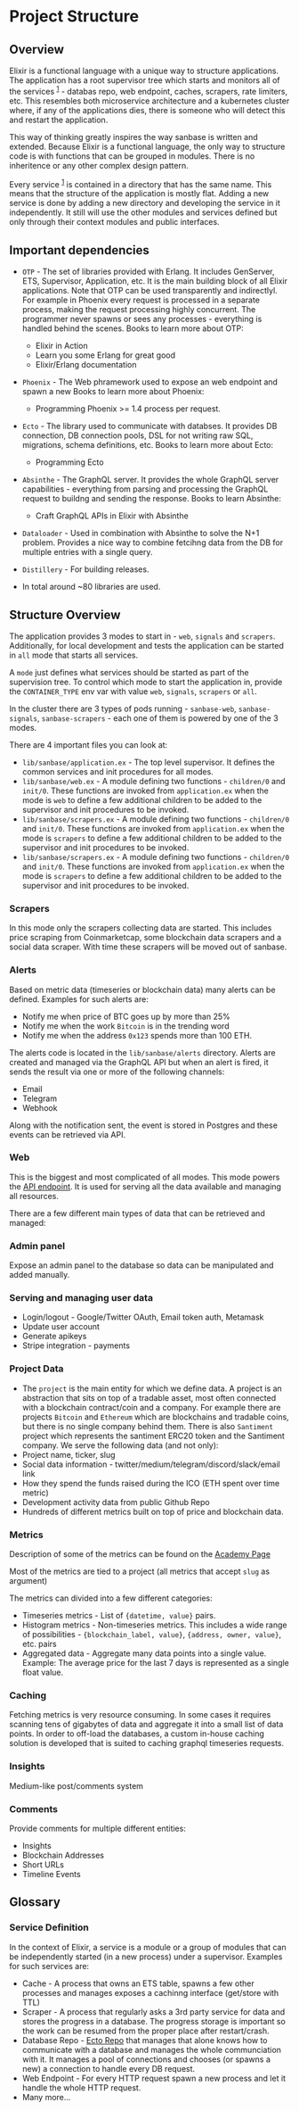 # Project Structure

## Overview

Elixir is a functional language with a unique way to structure applications. The
application has a root supervisor tree which starts and monitors all of the
services <sup>[1](#service-definition)</sup> - databas repo, web endpoint,
caches, scrapers, rate limiters, etc. This resembles both microservice
architecture and a kubernetes cluster where, if any of the applications dies,
there is someone who will detect this and restart the application.

This way of thinking greatly inspires the way sanbase is written and extended.
Because Elixir is a functional language, the only way to structure code is with
functions that can be grouped in modules. There is no inheritence or any other
complex design pattern.

Every service <sup>[1](#service-definition)</sup> is contained in a directory
that has the same name. This means that the structure of the application is mostly
flat. Adding a new service is done by adding a new directory and developing the
service in it independently. It still will use the other modules and services
defined but only through their context modules and public interfaces.

## Important dependencies

- `OTP` - The set of libraries provided with Erlang. It includes GenServer, ETS,
  Supervisor, Application, etc. It is the main building block of all Elixir
  applications. Note that OTP can be used transparently and indirectlyl. For
  example in Phoenix every request is processed in a separate process, making
  the request processing highly concurrent. The programmer never spawns or sees
  any processes - everything is handled behind the scenes.
  Books to learn more about OTP:

  - Elixir in Action
  - Learn you some Erlang for great good
  - Elixir/Erlang documentation

- `Phoenix` - The Web phramework used to expose an web endpoint and spawn a new
  Books to learn more about Phoenix:

  - Programming Phoenix >= 1.4
    process per request.

- `Ecto` - The library used to communicate with databses. It provides DB
  connection, DB connection pools, DSL for not writing raw SQL, migrations,
  schema definitions, etc.
  Books to learn more about Ecto:

  - Programming Ecto

- `Absinthe` - The GraphQL server. It provides the whole GraphQL server
  capabilities - everything from parsing and processing the GraphQL request to
  buildng and sending the response.
  Books to learn Absinthe:

  - Craft GraphQL APIs in Elixir with Absinthe

- `Dataloader` - Used in combination with Absinthe to solve the N+1 problem.
  Provides a nice way to combine fetcihng data from the DB for multiple entries
  with a single query.

- `Distillery` - For building releases.

- In total around ~80 libraries are used.

## Structure Overview

The application provides 3 modes to start in - `web`, `signals` and `scrapers`.
Additionally, for local development and tests the application can be started in
`all` mode that starts all services.

A `mode` just defines what services should be started as part of the supervision
tree. To control which mode to start the application in, provide the
`CONTAINER_TYPE` env var with value `web`, `signals`, `scrapers` or `all`.

In the cluster there are 3 types of pods running - `sanbase-web`,
`sanbase-signals`, `sanbase-scrapers` - each one of them is powered by one of
the 3 modes.

There are 4 important files you can look at:

- `lib/sanbase/application.ex` - The top level supervisor. It defines the common
  services and init procedures for all modes.
- `lib/sanbase/web.ex` - A module defining two functions - `children/0` and
  `init/0`. These functions are invoked from `application.ex` when the mode is
  `web` to define a few additional children to be added to the supervisor and
  init procedures to be invoked.
- `lib/sanbase/scrapers.ex` - A module defining two functions - `children/0` and
  `init/0`. These functions are invoked from `application.ex` when the mode is
  `scrapers` to define a few additional children to be added to the supervisor
  and init procedures to be invoked.
- `lib/sanbase/scrapers.ex` - A module defining two functions - `children/0` and
  `init/0`. These functions are invoked from `application.ex` when the mode is
  `scrapers` to define a few additional children to be added to the supervisor
  and init procedures to be invoked.

### Scrapers

In this mode only the scrapers collecting data are started. This
includes price scraping from Coinmarketcap, some blockchain data scrapers and
a social data scraper. With time these scrapers will be moved out of sanbase.

### Alerts

Based on metric data (timeseries or blockchain data) many alerts can
be defined. Examples for such alerts are:

- Notify me when price of BTC goes up by more than 25%
- Notify me when the work `Bitcoin` is in the trending word
- Notify me when the address `0x123` spends more than 100 ETH.

The alerts code is located in the `lib/sanbase/alerts` directory.
Alerts are created and managed via the GraphQL API but when an alert
is fired, it sends the result via one or more of the following channels:

- Email
- Telegram
- Webhook

Along with the notification sent, the event is stored in Postgres and these
events can be retrieved via API.

### Web

This is the biggest and most complicated of all modes. This mode powers the [API
endpoint](https://api.santiment.net/graphiql). It is used for serving all the
data available and managing all resources.

There are a few different main types of data that can be retrieved and managed:

### Admin panel

Expose an admin panel to the database so data can be manipulated and added manually.

### Serving and managing user data

- Login/logout - Google/Twitter OAuth, Email token auth, Metamask
- Update user account
- Generate apikeys
- Stripe integration - payments

### Project Data

- The `project` is the main entity for which we define data. A project is an
  abstraction that sits on top of a tradable asset, most often connected with
  a blockchain contract/coin and a company. For example there are projects
  `Bitcoin` and `Ethereum` which are blockchains and tradable coins, but there
  is no single company behind them. There is also `Santiment` project which
  represents the santiment ERC20 token and the Santiment company.
  We serve the following data (and not only):
- Project name, ticker, slug
- Social data information - twitter/medium/telegram/discord/slack/email link
- How they spend the funds raised during the ICO (ETH spent over time metric)
- Development activity data from public Github Repo
- Hundreds of different metrics built on top of price and blockchain data.

### Metrics

Description of some of the metrics can be found on the [Academy Page](https://academy.santiment.net/metrics/)

Most of the metrics are tied to a project (all metrics that accept `slug` as
argument)

The metrics can divided into a few different categories:

- Timeseries metrics - List of `{datetime, value}` pairs.
- Histogram metrics - Non-timeseries metrics. This includes a wide range of
  possibilities - `{blockchain_label, value}`, `{address, owner, value}`, etc.
  pairs
- Aggregated data - Aggregate many data points into a single value. Example: The
  average price for the last 7 days is represented as a single float value.

### Caching

Fetching metrics is very resource consuming. In some cases it requires scanning
tens of gigabytes of data and aggregate it into a small list of data points. In
order to off-load the databases, a custom in-house caching solution is developed
that is suited to caching graphql timeseries requests.

### Insights

Medium-like post/comments system

### Comments

Provide comments for multiple different entities:

- Insights
- Blockchain Addresses
- Short URLs
- Timeline Events

## Glossary

### Service Definition

In the context of Elixir, a service is a module or a group of modules that can
be independently started (in a new process) under a supervisor. Examples for
such services are:

- Cache - A process that owns an ETS table, spawns a few other processes and
  manages exposes a cachinng interface (get/store with TTL)
- Scraper - A process that regularly asks a 3rd party service for data and
  stores the progress in a database. The progress storage is important so the
  work can be resumed from the proper place after restart/crash.
- Database Repo - [Ecto Repo](https://hexdocs.pm/ecto/Ecto.Repo.html) that
  manages that alone knows how to communicate with a database and manages the
  whole communciation with it. It manages a pool of connections and chooses (or
  spawns a new) a connection to handle every DB request.
- Web Endpoint - For every HTTP request spawn a new process and let it handle
  the whole HTTP request.
- Many more...

